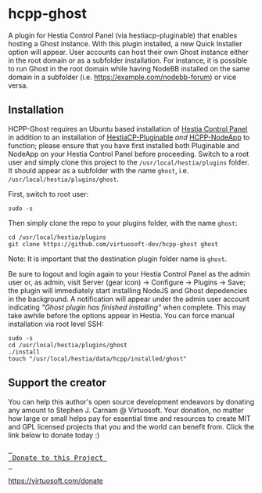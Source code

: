 # hcpp-ghost
A plugin for Hestia Control Panel (via hestiacp-pluginable) that enables hosting a Ghost instance. With this plugin installed, a new Quick Installer option will appear. User accounts can host their own Ghost instance either in the root domain or as a subfolder installation. For instance, it is possible to run Ghost in the root domain while having NodeBB installed on the same domain in a subfolder (i.e. https://example.com/nodebb-forum) or vice versa.


## Installation
HCPP-Ghost requires an Ubuntu based installation of [Hestia Control Panel](https://hestiacp.com) in addition to an installation of [HestiaCP-Pluginable](https://github.com/virtuosoft-dev/hestiacp-pluginable) *and* [HCPP-NodeApp](https://github.com/virtuosoft-dev/hcpp-nodeapp) to function; please ensure that you have first installed both Pluginable and NodeApp on your Hestia Control Panel before proceeding. Switch to a root user and simply clone this project to the `/usr/local/hestia/plugins` folder. It should appear as a subfolder with the name `ghost`, i.e. `/usr/local/hestia/plugins/ghost`.

First, switch to root user:
```
sudo -s
```

Then simply clone the repo to your plugins folder, with the name `ghost`:

```
cd /usr/local/hestia/plugins
git clone https://github.com/virtuosoft-dev/hcpp-ghost ghost
```

Note: It is important that the destination plugin folder name is `ghost`.

Be sure to logout and login again to your Hestia Control Panel as the admin user or, as admin, visit Server (gear icon) -> Configure -> Plugins -> Save; the plugin will immediately start installing NodeJS and Ghost depedencies in the background. A notification will appear under the admin user account indicating *"Ghost plugin has finished installing"* when complete. This may take awhile before the options appear in Hestia. You can force manual installation via root level SSH:

```
sudo -s
cd /usr/local/hestia/plugins/ghost
./install
touch "/usr/local/hestia/data/hcpp/installed/ghost"
```

## Support the creator
You can help this author's open source development endeavors by donating any amount to Stephen J. Carnam @ Virtuosoft. Your donation, no matter how large or small helps pay for essential time and resources to create MIT and GPL licensed projects that you and the world can benefit from. Click the link below to donate today :)
<div>
         

[<kbd> <br> Donate to this Project <br> </kbd>][KBD]


</div>


<!---------------------------------------------------------------------------->

[KBD]: https://virtuosoft.com/donate

https://virtuosoft.com/donate
